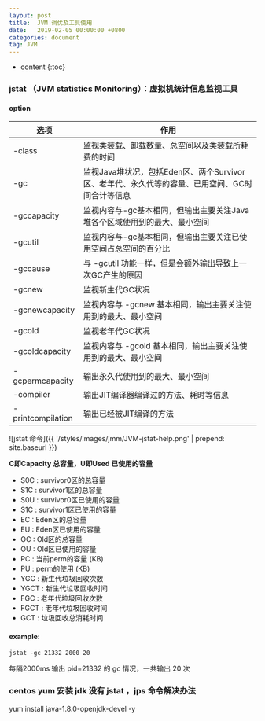 ```yaml
---
layout: post
title:  JVM 调优及工具使用
date:   2019-02-05 00:00:00 +0800
categories: document
tag: JVM
---
```


* content
{:toc}


### jstat （JVM statistics Monitoring）：虚拟机统计信息监视工具

#### option
| 选项 | 作用 |
| ---- | ---- |
| -class | 监视类装载、卸载数量、总空间以及类装载所耗费的时间  |
| -gc | 监视Java堆状况，包括Eden区、两个Survivor区、老年代、永久代等的容量、已用空间、GC时间合计等信息   |
| -gccapacity | 监视内容与-gc基本相同，但输出主要关注Java堆各个区域使用到的最大、最小空间   |
| -gcutil | 监视内容与-gc基本相同，但输出主要关注已使用空间占总空间的百分比  |
| -gccause | 与 -gcutil 功能一样，但是会额外输出导致上一次GC产生的原因  |
| -gcnew | 监视新生代GC状况  |
| -gcnewcapacity | 监视内容与 -gcnew 基本相同，输出主要关注使用到的最大、最小空间  |
| -gcold  | 监视老年代GC状况  |
| -gcoldcapacity | 监视内容与 -gcold 基本相同，输出主要关注使用到的最大、最小空间  |
| -gcpermcapacity | 输出永久代使用到的最大、最小空间  |
| -compiler | 输出JIT编译器编译过的方法、耗时等信息   |
| -printcompilation | 输出已经被JIT编译的方法  |


![jstat 命令]({{ '/styles/images/jmm/JVM-jstat-help.png' | prepend: site.baseurl  }})


**C即Capacity 总容量，U即Used 已使用的容量**
* S0C : survivor0区的总容量
* S1C : survivor1区的总容量
* S0U : survivor0区已使用的容量
* S1C : survivor1区已使用的容量
* EC : Eden区的总容量
* EU : Eden区已使用的容量
* OC : Old区的总容量
* OU : Old区已使用的容量
* PC : 当前perm的容量 (KB)
* PU : perm的使用 (KB)
* YGC : 新生代垃圾回收次数
* YGCT : 新生代垃圾回收时间
* FGC : 老年代垃圾回收次数
* FGCT : 老年代垃圾回收时间
* GCT : 垃圾回收总消耗时间


#### example:
```jstat -gc 21332 2000 20```

每隔2000ms 输出 pid=21332 的 gc 情况，一共输出 20 次


### centos yum 安装 jdk 没有 jstat ，jps 命令解决办法

yum install java-1.8.0-openjdk-devel -y





